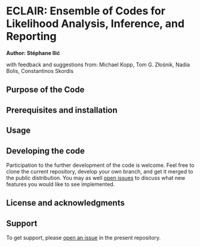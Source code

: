 # ECLAIR: Ensemble of Codes for Likelihood Analysis, Inference, and Reporting

**Author: Stéphane Ilić**

with feedback and suggestions from: Michael Kopp, Tom G. Złośnik, Nadia Bolis, Constantinos Skordis

Purpose of the Code
-------------------

Prerequisites and installation
------------------------------

Usage
-----

Developing the code
--------------------

Participation to the further development of the code is welcome. Feel free to clone the current repository, develop your own branch, and get it merged to the public distribution. You may as well [open issues](https://github.com/s-ilic/ECLAIR/issues) to discuss what new features you would like to see implemented.


License and acknowledgments
---------------------------


Support
-------

To get support, please [open an issue](https://github.com/s-ilic/ECLAIR/issues) in the present repository.


